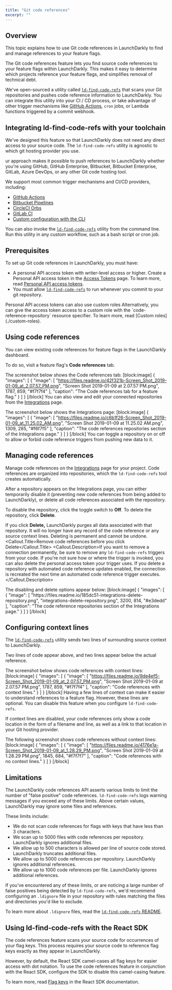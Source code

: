 ```yaml
---
title: "Git code references"
excerpt: ""
---
```

## Overview
This topic explains how to use Git code references in LaunchDarkly to find and manage references to your feature flags.

The Git code references feature lets you find source code references to your feature flags within LaunchDarkly. This makes it easy to determine which projects reference your feature flags, and simplifies removal of technical debt.

We've open-sourced a utility called [`ld-find-code-refs`](https://github.com/launchdarkly/ld-find-code-refs/) that scans your Git repositories and pushes code reference information to LaunchDarkly. You can integrate this utility into your CI / CD process, or take advantage of other trigger mechanisms like [GitHub Actions](./github-actions),  `cron` jobs, or Lambda functions triggered by a commit webhook.
## Integrating ld-find-code-refs with your toolchain
We've designed this feature so that LaunchDarkly does not need any direct access to your source code. The `ld-find-code-refs` utility is agnostic to which git hosting provider you use. 

ur approach makes it possible to push references to LaunchDarkly whether you're using GitHub, GitHub Enterprise, Bitbucket, Bitbucket Enterprise, GitLab, Azure DevOps, or any other Git code hosting tool. 

We support most common trigger mechanisms and CI/CD providers, including:
* [GitHub Actions](./github-actions) 
* [Bitbucket Pipelines](./bitbucket-pipelines) 
* [CircleCI Orbs](./circleci-orbs) 
* [GitLab CI](./gitlab-ci) 
* [Custom configuration with the CLI](./custom-configuration-via-cli) 

You can also invoke the [`ld-find-code-refs`](https://github.com/launchdarkly/ld-find-code-refs/) utility from the command line. Run this utility in any custom workflow, such as a bash script or cron job.
## Prerequisites
To set up Git code references in LaunchDarkly, you must have:

* A personal API access token with writer-level access or higher. Create a Personal API access token in the [Access Tokens](https://app.launchdarkly.com/settings/tokens) page. To learn more, read [Personal API access tokens](./api-access-tokens).
* You must allow [`ld-find-code-refs`](https://github.com/launchdarkly/ld-find-code-refs/) to run whenever you commit to your git repository. 
<Callout intent="info">
  <Callout.Title>Personal API access tokens can also use custom roles</Callout.Title>
   <Callout.Description>Alternatively, you can give the access token access to a custom role with the `code-reference-repository` resource specifier. 
To learn more, read [Custom roles](./custom-roles).</Callout.Description>
</Callout>

## Using code references
You can view existing code references for feature flags in the LaunchDarkly dashboard.

To do so, visit a feature flag's **Code references** tab.

The screenshot below shows the Code references tab:
[block:image]
{
  "images": [
    {
      "image": [
        "https://files.readme.io/42f321b-Screen_Shot_2019-01-09_at_2.07.57_PM.png",
        "Screen Shot 2019-01-09 at 2.07.57 PM.png",
        1787,
        859,
        "#f7f7f4"
      ],
      "caption": "The Code references tab for a feature flag."
    }
  ]
}
[/block]
You can also view and edit your connected repositories from the [Integrations](https://app.launchdarkly.com/integrations) page.

The screenshot below shows the Integrations page: 
[block:image]
{
  "images": [
    {
      "image": [
        "https://files.readme.io/c6b1f26-Screen_Shot_2019-01-09_at_11.25.02_AM.png",
        "Screen Shot 2019-01-09 at 11.25.02 AM.png",
        1309,
        285,
        "#f6f7f5"
      ],
      "caption": "The code references repositories section of the Integrations page."
    }
  ]
}
[/block]
You can toggle a repository on or off to allow or forbid code reference triggers from pushing new data to it.
## Managing code references
Manage code references on the [Integrations](https://app.launchdarkly.com/integrations) page for your project. Code references are organized into repositories, which the `ld-find-code-refs` tool creates automatically. 

After a repository appears on the Integrations page, you can either temporarily disable it (preventing new code references from being added to LaunchDarkly), or delete all code references associated with the repository.

To disable the repository, click the toggle switch to **Off**.
To delete the repository, click **Delete**.

If you click **Delete,** LaunchDarkly purges all data associated with that repository. It will no longer have any record of the code reference or any source context lines. Deleting is permanent and cannot be undone.
<Callout intent="alert">
<Callout.Title>Remove code references before you click Delete</Callout.Title>
   <Callout.Description>If you want to remove a connection permanently, be sure to remove any `ld-find-code-refs` triggers from your code. If you're not sure how or where the trigger is invoked, you can also delete the personal access token your trigger uses.
If you delete a repository with automated code reference updates enabled, the connection is recreated the next time an automated code reference trigger executes.</Callout.Description>

</Callout>
The disabling and delete options appear below:
[block:image]
{
  "images": [
    {
      "image": [
        "https://files.readme.io/185dc51-integrations-delete-repository.png",
        "integrations-delete-repository.png",
        3200,
        814,
        "#e3dedd"
      ],
      "caption": "The code reference repositories section of the Integrations page."
    }
  ]
}
[/block]

## Configuring context lines
The [`ld-find-code-refs`](https://github.com/launchdarkly/ld-find-code-refs/) utility sends two lines of surrounding source context to LaunchDarkly. 

Two lines of code appear above, and two lines appear below the actual reference.

The screenshot below shows code references with context lines:
[block:image]
{
  "images": [
    {
      "image": [
        "https://files.readme.io/9de4ef5-Screen_Shot_2019-01-09_at_2.07.57_PM.png",
        "Screen Shot 2019-01-09 at 2.07.57 PM.png",
        1787,
        859,
        "#f7f7f4"
      ],
      "caption": "Code references with context lines."
    }
  ]
}
[/block]
Having a few lines of context can make it easier to understand references to a feature flag. However, these lines are optional. You can disable this feature when you configure `ld-find-code-refs`. 

If context lines are disabled, your code references only show a code location in the form of a filename and line, as well as a link to that location in your Git hosting provider. 

The following screenshot shows code references without context lines:
[block:image]
{
  "images": [
    {
      "image": [
        "https://files.readme.io/4176e1a-Screen_Shot_2019-01-09_at_1.28.29_PM.png",
        "Screen Shot 2019-01-09 at 1.28.29 PM.png",
        1845,
        684,
        "#f7f7f7"
      ],
      "caption": "Code references with no context lines."
    }
  ]
}
[/block]

## Limitations
The LaunchDarkly code references API asserts various limits to limit the number of "false positive" code references. `ld-find-code-refs` logs warning messages if you exceed any of these limits. Above certain values, LaunchDarkly may ignore some files and references. 

These limits include:
- We do not scan code references for flags with keys that have less than 3 characters.
- We scan up to 5000 files with code references per repository. LaunchDarkly ignores additional files.
- We allow up to 500 characters is allowed per line of source code stored. LaunchDarkly truncates additional files.
- We allow up to 5000 code references per repository. LaunchDarkly ignores additional references.
- We allow up to 1000 code references per file. LaunchDarkly ignores additional references.

If you've encountered any of these limits, or are noticing a large number of false positives being detected by `ld-find-code-refs`, we'd recommend configuring an `.ldignore` file in your repository with rules matching the files and directories you'd like to exclude.

To learn more about `.ldignore` files, read the [`ld-find-code-refs` README](https://github.com/launchdarkly/ld-find-code-refs#ignoring-files-and-directories).
## Using ld-find-code-refs with the React SDK
The code references feature scans your source code for occurrences of your flag keys. This process requires your source code to reference flag keys exactly as they appear in LaunchDarkly.

However, by default, the React SDK camel-cases all flag keys for easier access with dot notation. To use the code references feature in conjunction with the React SDK, configure the SDK to disable this camel-casing feature. 

To learn more, read [Flag keys](./react-sdk-reference#flag-keys) in the React SDK documentation.